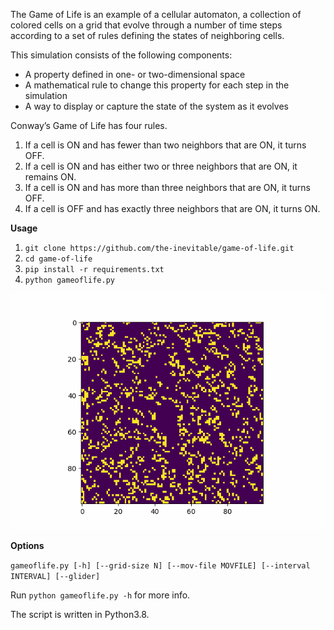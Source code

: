 The Game of Life is an example of a cellular automaton, a collection of colored cells on a
grid that evolve through a number of time steps according to a set of rules
defining the states of neighboring cells.


This simulation consists of the following components:
- A property defined in one- or two-dimensional space
- A mathematical rule to change this property for each step in the simulation 
- A way to display or capture the state of the system as it evolves

Conway’s Game of Life has four rules.
1. If a cell is ON and has fewer than two neighbors that are ON, it turns OFF.
2. If a cell is ON and has either two or three neighbors that are ON, it remains ON.
3. If a cell is ON and has more than three neighbors that are ON, it turns OFF.
4. If a cell is OFF and has exactly three neighbors that are ON, it turns ON.

**Usage** 

1. `git clone https://github.com/the-inevitable/game-of-life.git`
2. `cd game-of-life`
3. `pip install -r requirements.txt`
4. `python gameoflife.py`

![](test.gif)

**Options**

`gameoflife.py [-h] [--grid-size N] [--mov-file MOVFILE] [--interval INTERVAL] [--glider]`

Run `python gameoflife.py -h` for more info.

The script is written in Python3.8.






